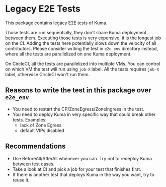# Legacy E2E Tests

This package contains legacy E2E tests of Kuma.

Those tests are run sequentially, they don't share Kuma deployment between them.
Executing those tests is very expensive, it is the longest job on the CI.
Adding the tests here potentially slows down the velocity of all contributors.
Please consider writing the test in `e2e_env` directory instead, where all the tests are parallelized on one Kuma deployment.

On CircleCI, all the tests are parallelized into multiple VMs. You can control on which VM the test will run using `job-X` label. 
All the tests requires `job-X` label, otherwise CircleCI won't run them.

## Reasons to write the test in this package over `e2e_env`

* You need to restart the CP/ZoneEgress/ZoneIngress in the test.
* You need to deploy Kuma in very specific way that could break other tests. Examples:
  * lack of Zone Egress
  * default VIPs disabled

## Recommendations

* Use BeforeAll/AfterAll whenever you can. Try not to redeploy Kuma between test cases.
* Take a look at CI and pick a job for your test that finishes first.
* If there is another test that deploys Kuma in the way you want, try to reuse it.


